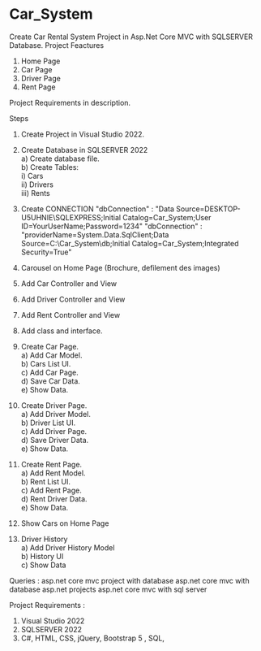 # Car_System
Create Car Rental System Project in Asp.Net Core MVC with SQLSERVER Database.
Project Feactures
1) Home Page
2) Car Page
3) Driver Page
4) Rent Page

Project Requirements in description.

Steps

1) Create Project in Visual Studio 2022.
2) Create Database in SQLSERVER 2022<br/>
	a) Create database file.<br/>
	b) Create Tables:<br/>
		i) Cars<br/>
	       ii) Drivers<br/>
	      iii) Rents<br/>
3) Create CONNECTION
"dbConnection" : "Data Source=DESKTOP-U5UHNIE\SQLEXPRESS;Initial Catalog=Car_System;User ID=YourUserName;Password=1234"
"dbConnection" : "providerName=System.Data.SqlClient;Data Source=C:\Car_System\db;Initial Catalog=Car_System;Integrated Security=True"

4) Carousel on Home Page (Brochure, defilement des images)

5) Add Car Controller and View

6) Add Driver Controller and View

7) Add Rent Controller and View

8) Add class and interface.

9) Create Car Page.<br/>
	a) Add Car Model.<br/>
	b) Cars List UI.<br/>
	c) Add Car Page.<br/>
	d) Save Car Data.<br/>
	e) Show Data.

10) Create Driver Page.<br/>
	a) Add Driver Model.<br/>
	b) Driver List UI.<br/>
	c) Add Driver Page.<br/>
	d) Save Driver Data.<br/>
	e) Show Data.

11) Create Rent Page.<br/>
	a) Add Rent Model.<br/>
	b) Rent List UI.<br/>
	c) Add Rent Page.<br/>
	d) Rent Driver Data.<br/>
	e) Show Data.

12) Show Cars on Home Page

13) Driver History<br/>
	a) Add Driver History Model<br/>
	b) History UI<br/>
	c) Show Data



Queries :
asp.net core mvc project with database
asp.net core mvc with database
asp.net projects
asp.net core mvc with sql server

Project Requirements :
1) Visual Studio 2022
2) SQLSERVER 2022
3) C#, HTML, CSS, jQuery, Bootstrap 5 , SQL, 
